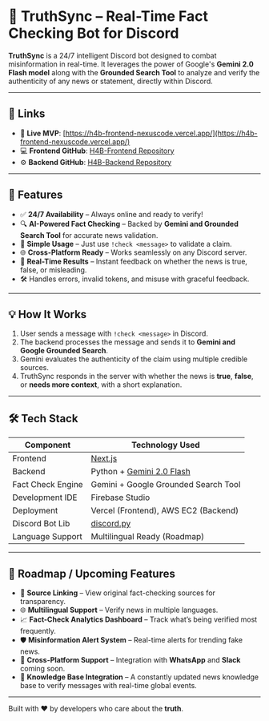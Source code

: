 # 🧠 TruthSync – Real-Time Fact Checking Bot for Discord

**TruthSync** is a 24/7 intelligent Discord bot designed to combat misinformation in real-time. It leverages the power of Google's **Gemini 2.0 Flash model** along with the **Grounded Search Tool** to analyze and verify the authenticity of any news or statement, directly within Discord.

---

## 🔗 Links

- 🔗 **Live MVP**: [https://h4b-frontend-nexuscode.vercel.app/](https://h4b-frontend-nexuscode.vercel.app/)  
- 💻 **Frontend GitHub**: [H4B-Frontend Repository](https://github.com/DevDesignWin/H4B-Frontend)  
- ⚙️ **Backend GitHub**: [H4B-Backend Repository](https://github.com/shauryapandit/H4B-Backend/tree/main)  

---

## 🚀 Features

- ✅ **24/7 Availability** – Always online and ready to verify!
- 🔍 **AI-Powered Fact Checking** – Backed by **Gemini and Grounded Search Tool** for accurate news validation.
- 💬 **Simple Usage** – Just use `!check <message>` to validate a claim.
- 🌐 **Cross-Platform Ready** – Works seamlessly on any Discord server.
- 📡 **Real-Time Results** – Instant feedback on whether the news is true, false, or misleading.
- 🛠️ Handles errors, invalid tokens, and misuse with graceful feedback.

---

## 💡 How It Works

1. User sends a message with `!check <message>` in Discord.
2. The backend processes the message and sends it to **Gemini and Google Grounded Search**.
3. Gemini evaluates the authenticity of the claim using multiple credible sources.
4. TruthSync responds in the server with whether the news is **true**, **false**, or **needs more context**, with a short explanation.

---

## 🛠️ Tech Stack

| Component        | Technology Used                                          |
|------------------|-----------------------------------------------------------|
| Frontend         | [Next.js](https://nextjs.org/)                            |
| Backend          | Python + [Gemini 2.0 Flash](https://ai.google.dev)        |
| Fact Check Engine| Gemini + Google Grounded Search Tool                      |
| Development IDE  | Firebase Studio                                           |
| Deployment       | Vercel (Frontend), AWS EC2 (Backend)                      |
| Discord Bot Lib  | [discord.py](https://discordpy.readthedocs.io/)          |
| Language Support | Multilingual Ready (Roadmap)                              |

---

## 🧪 Roadmap / Upcoming Features

- 🔗 **Source Linking** – View original fact-checking sources for transparency.
- 🌐 **Multilingual Support** – Verify news in multiple languages.
- 📈 **Fact-Check Analytics Dashboard** – Track what’s being verified most frequently.
- 🛡️ **Misinformation Alert System** – Real-time alerts for trending fake news.
- 🤖 **Cross-Platform Support** – Integration with **WhatsApp** and **Slack** coming soon.
- 📰 **Knowledge Base Integration** – A constantly updated news knowledge base to verify messages with real-time global events.

---

Built with ❤️ by developers who care about the **truth**.
